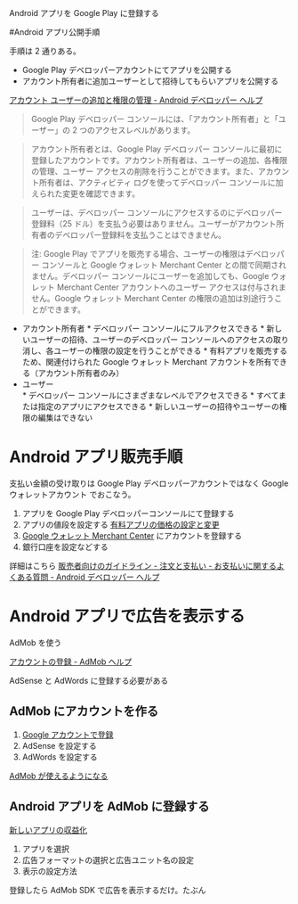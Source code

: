 Android アプリを Google Play に登録する

#Android アプリ公開手順

手順は 2 通りある。

*  Google Play デベロッパーアカウントにてアプリを公開する
*  アカウント所有者に追加ユーザーとして招待してもらいアプリを公開する

[アカウント ユーザーの追加と権限の管理 - Android デベロッパー ヘルプ](https://support.google.com/googleplay/android-developer/answer/2528691?hl=ja&ref_topic=16285)

> Google Play デベロッパー コンソールには、「アカウント所有者」と「ユーザー」の 2 つのアクセスレベルがあります。

> アカウント所有者とは、Google Play デベロッパー コンソールに最初に登録したアカウントです。アカウント所有者は、ユーザーの追加、各権限の管理、ユーザー アクセスの削除を行うことができます。また、アカウント所有者は、アクティビティ ログを使ってデベロッパー コンソールに加えられた変更を確認できます。

> ユーザーは、デベロッパー コンソールにアクセスするのにデベロッパー登録料（25 ドル）を支払う必要はありません。ユーザーがアカウント所有者のデベロッパー登録料を支払うことはできません。

> 注: Google Play でアプリを販売する場合、ユーザーの権限はデベロッパー コンソールと Google ウォレット Merchant Center との間で同期されません。デベロッパー コンソールにユーザーを追加しても、Google ウォレット Merchant Center アカウントへのユーザー アクセスは付与されません。Google ウォレット Merchant Center の権限の追加は別途行うことができます。 

*  アカウント所有者
       *  デベロッパー コンソールにフルアクセスできる
       *  新しいユーザーの招待、ユーザーのデベロッパー コンソールへのアクセスの取り消し、各ユーザーの権限の設定を行うことができる
       *  有料アプリを販売するため、関連付けられた Google ウォレット Merchant アカウントを所有できる（アカウント所有者のみ）
*  ユーザー 	
       *  デベロッパー コンソールにさまざまなレベルでアクセスできる
       *  すべてまたは指定のアプリにアクセスできる
       *  新しいユーザーの招待やユーザーの権限の編集はできない

# Android アプリ販売手順

支払い金額の受け取りは Google Play デベロッパーアカウントではなく Google ウォレットアカウント でおこなう。

1.  アプリを Google Play デベロッパーコンソールにて登録する
1.  アプリの値段を設定する [有料アプリの価格の設定と変更](https://support.google.com/googleplay/android-developer/answer/138412?hl=ja&ref_topic=6075663)
1.  [Google ウォレット Merchant Center](https://wallet.google.com/merchant) にアカウントを登録する
1.  銀行口座を設定などする

詳細はこちら [販売者向けのガイドライン - 注文と支払い - お支払いに関するよくある質問 - Android デベロッパー ヘルプ](https://support.google.com/googleplay/android-developer/answer/173779?hl=ja&ref_topic=6075727)

# Android アプリで広告を表示する

AdMob を使う

[アカウントの登録 - AdMob ヘルプ](https://support.google.com/admob/v2/topic/2784574?hl=ja&ref_topic=3049640)

AdSense と AdWords に登録する必要がある

## AdMob にアカウントを作る

1.  [Google アカウントで登録](https://apps.admob.com/admob/signup)
1.  AdSense を設定する
1.  AdWords を設定する

[AdMob が使えるようになる](https://apps.admob.com/#home)

## Android アプリを AdMob に登録する

[新しいアプリの収益化](https://apps.admob.com/#monetize/adunit:create)

1.  アプリを選択
1.  広告フォーマットの選択と広告ユニット名の設定
1.  表示の設定方法

登録したら AdMob SDK で広告を表示するだけ。たぶん
